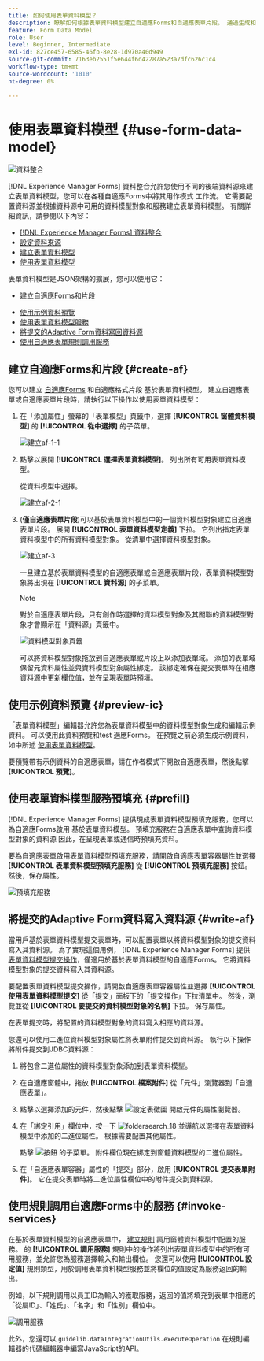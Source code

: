 ```yaml
---
title: 如何使用表單資料模型？
description: 瞭解如何根據表單資料模型建立自適應Forms和自適應表單片段。 通過生成和編輯表單資料模型中的資料模型對象的示例資料，來更深入地挖掘。 可以使用此資料預覽和test自適應Forms。
feature: Form Data Model
role: User
level: Beginner, Intermediate
exl-id: 827ce457-6585-46fb-8e28-1d970a40d949
source-git-commit: 7163eb2551f5e644f6d42287a523a7dfc626c1c4
workflow-type: tm+mt
source-wordcount: '1010'
ht-degree: 0%

---
```


# 使用表單資料模型 {#use-form-data-model}

![資料整合](do-not-localize/data-integeration.png)

[!DNL Experience Manager Forms] 資料整合允許您使用不同的後端資料源來建立表單資料模型，您可以在各種自適應Forms中將其用作模式 <!--and interactive communications--> 工作流。 它需要配置資料源並根據資料源中可用的資料模型對象和服務建立表單資料模型。 有關詳細資訊，請參閱以下內容：

* [[!DNL Experience Manager Forms] 資料整合](data-integration.md)
* [設定資料來源](configure-data-sources.md)
* [建立表單資料模型](create-form-data-models.md)
* [使用表單資料模型](work-with-form-data-model.md)

表單資料模型是JSON架構的擴展，您可以使用它：

* [建立自適應Forms和片段](#create-af)

<!--* [Create interactive communications and building blocks like text, list, and condition fragments](#create-ic)-->
* [使用示例資料預覽](#preview-ic)
* [使用表單資料模型服務](#prefill)
* [將提交的Adaptive Form資料寫回資料源](#write-af)
* [使用自適應表單規則調用服務](#invoke-services)

## 建立自適應Forms和片段 {#create-af}

您可以建立 [自適應Forms](creating-adaptive-form.md) 和自適應格式片段 <!-- [Adaptive Form Fragments](adaptive-form-fragments.md) --> 基於表單資料模型。 建立自適應表單或自適應表單片段時，請執行以下操作以使用表單資料模型：

1. 在「添加屬性」螢幕的「表單模型」頁籤中，選擇 **[!UICONTROL 窗體資料模型]** 的 **[!UICONTROL 從中選擇]** 的子菜單。

   ![建立af-1-1](assets/create-af-1-1.png)

1. 點擊以展開 **[!UICONTROL 選擇表單資料模型]**。 列出所有可用表單資料模型。

   從資料模型中選擇。

   ![建立af-2-1](assets/create-af-2-1.png)

1. (**僅自適應表單片段**)可以基於表單資料模型中的一個資料模型對象建立自適應表單片段。 展開 **[!UICONTROL 表單資料模型定義]** 下拉。 它列出指定表單資料模型中的所有資料模型對象。 從清單中選擇資料模型對象。

   ![建立af-3](assets/create-af-3.png)

   一旦建立基於表單資料模型的自適應表單或自適應表單片段，表單資料模型對象將出現在 **[!UICONTROL 資料源]** 的子菜單。

   >[!NOTE]
   >
   >對於自適應表單片段，只有創作時選擇的資料模型對象及其關聯的資料模型對象才會顯示在「資料源」頁籤中。

   ![資料模型對象頁籤](assets/data-model-objects-tab.png)

   可以將資料模型對象拖放到自適應表單或片段上以添加表單域。 添加的表單域保留元資料屬性並與資料模型對象屬性綁定。 該綁定確保在提交表單時在相應資料源中更新欄位值，並在呈現表單時預填。

<!-- ## Create interactive communications {#create-ic}

You can create an interactive communication based on a Form Data Model that you can use to prefill interactive communication with data from configured data sources. In addition, the building blocks of an interactive communication, such as text, list, and condition document fragments can be based on a form data model.

You can choose a Form Data Model when creating an interactive communication or a document fragment. The following image shows the General tab of the Create Interactive Communication dialog.

![create-ic](assets/create-ic.png)

General tab of Create Interactive Communication dialog

For more information, see:

[Create an interactive communication](create-interactive-communication.md)

[Text in Interactive Communications](texts-interactive-communications.md)

[Conditions in Interactive Communications](conditions-interactive-communications.md)

[List fragments](lists.md) -->

## 使用示例資料預覽 {#preview-ic}

「表單資料模型」編輯器允許您為表單資料模型中的資料模型對象生成和編輯示例資料。 可以使用此資料預覽和test <!--interactive communications and--> 適應Forms。 在預覽之前必須生成示例資料，如中所述 [使用表單資料模型](work-with-form-data-model.md#sample)。

<!--To preview an interactive communication with sample Form Data Model data:

1. On [!DNL  Experience Manager] author instance, navigate to **[!UICONTROL Forms > Forms & Documents]**.
1. Select an interactive communication and tap **[!UICONTROL Preview]** in the toolbar to select **[!UICONTROL Web Channel]**, **[!UICONTROL Print Channel]**, or **[!UICONTROL Both Channels]** to preview the interactive communication.
1. In the Preview [*channel*] dialog, ensure that **[!UICONTROL Test Data of Form Data Model]** is selected and tap **[!UICONTROL Preview]**.

The interactive communication opens with prefilled sample data.

![web-preview](assets/web-preview.png)-->

要預覽帶有示例資料的自適應表單，請在作者模式下開啟自適應表單，然後點擊 **[!UICONTROL 預覽]**。

## 使用表單資料模型服務預填充 {#prefill}

[!DNL Experience Manager Forms] 提供現成表單資料模型預填充服務，您可以為自適應Forms啟用 <!--and interactive communications--> 基於表單資料模型。 預填充服務在自適應表單中查詢資料模型對象的資料源 <!--and interactive communication--> 因此，在呈現表單或通信時預填充資料。

要為自適應表單啟用表單資料模型預填充服務，請開啟自適應表單容器屬性並選擇 **[!UICONTROL 表單資料模型預填充服務]** 從 **[!UICONTROL 預填充服務]** 按鈕。 然後，保存屬性。

![預填充服務](assets/prefill-service.png)

<!--To configure Form Data Model prefill service in an interactive communication, you can select Form Data Model Prefill Service in the Prefill Service drop-down while creating it or later by modifying the properties.

![edit-ic-props](assets/edit-ic-props.png)

Edit Properties dialog for an interactive communication-->

## 將提交的Adaptive Form資料寫入資料源 {#write-af}

當用戶基於表單資料模型提交表單時，可以配置表單以將資料模型對象的提交資料寫入其資料源。 為了實現這個用例， [!DNL Experience Manager Forms] 提供 [表單資料模型提交操作](configuring-submit-actions.md)，僅適用於基於表單資料模型的自適應Forms。 它將資料模型對象的提交資料寫入其資料源。

要配置表單資料模型提交操作，請開啟自適應表單容器屬性並選擇 **[!UICONTROL 使用表單資料模型提交]** 從「提交」面板下的「提交操作」下拉清單中。 然後，瀏覽並從 **[!UICONTROL 要提交的資料模型對象的名稱]** 下拉。 保存屬性。

在表單提交時，將配置的資料模型對象的資料寫入相應的資料源。

<!--![data-submission](assets/data-submission.png)-->

您還可以使用二進位資料模型對象屬性將表單附件提交到資料源。 執行以下操作將附件提交到JDBC資料源：

1. 將包含二進位屬性的資料模型對象添加到表單資料模型。
1. 在自適應窗體中，拖放 **[!UICONTROL 檔案附件]** 從「元件」瀏覽器到「自適應表單」。
1. 點擊以選擇添加的元件，然後點擊 ![設定表徵圖](assets/configure-icon.svg) 開啟元件的屬性瀏覽器。
1. 在「綁定引用」欄位中，按一下 ![foldersearch_18](assets/folder-search-icon.svg) 並導航以選擇在表單資料模型中添加的二進位屬性。 根據需要配置其他屬性。

   點擊 ![按鈕](assets/save_icon.svg) 的子菜單。 附件欄位現在綁定到窗體資料模型的二進位屬性。

1. 在「自適應表單容器」屬性的「提交」部分，啟用 **[!UICONTROL 提交表單附件]**。 它在提交表單時將二進位屬性欄位中的附件提交到資料源。

## 使用規則調用自適應Forms中的服務 {#invoke-services}

在基於表單資料模型的自適應表單中， [建立規則](rule-editor.md) 調用窗體資料模型中配置的服務。 的 **[!UICONTROL 調用服務]** 規則中的操作將列出表單資料模型中的所有可用服務，並允許您為服務選擇輸入和輸出欄位。 您還可以使用 **[!UICONTROL 設定值]** 規則類型，用於調用表單資料模型服務並將欄位的值設定為服務返回的輸出。

例如，以下規則調用以員工ID為輸入的獲取服務，返回的值將填充到表單中相應的「從屬ID」、「姓氏」、「名字」和「性別」欄位中。

![調用服務](assets/invoke-service.png)

此外，您還可以 `guidelib.dataIntegrationUtils.executeOperation` 在規則編輯器的代碼編輯器中編寫JavaScript的API。 <!-- For API details, see [API to invoke Form Data Model service](invoke-form-data-model-services.md).-->
